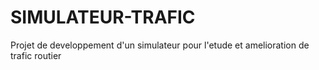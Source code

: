 # SIMULATEUR-TRAFIC
Projet de developpement d'un simulateur pour l'etude et amelioration de trafic routier
